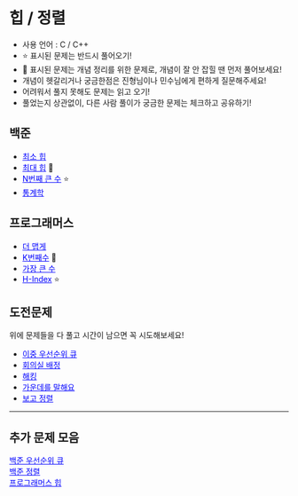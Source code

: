 # 힙 / 정렬

- 사용 언어 : C / C++
- ⭐ 표시된 문제는 반드시 풀어오기!
- 📘 표시된 문제는 개념 정리를 위한 문제로, 개념이 잘 안 잡힐 땐 먼저 풀어보세요!
- 개념이 헷갈리거나 궁금한점은 진형님이나 민수님에게 편하게 질문해주세요!
- 어려워서 풀지 못해도 문제는 읽고 오기!
- 풀었는지 상관없이, 다른 사람 풀이가 궁금한 문제는 체크하고 공유하기!

## 백준

- <a href="https://www.acmicpc.net/problem/1927" style="color: blue;">최소 힙</a>
- <a href="https://www.acmicpc.net/problem/11279" style="color: blue;">최대 힙</a> 📘
- <a href="https://www.acmicpc.net/problem/2075" style="color: blue;">N번째 큰 수</a> ⭐
- <a href="https://www.acmicpc.net/problem/2108" style="color: blue;">통계학</a>

## 프로그래머스

- <a href="https://school.programmers.co.kr/learn/courses/30/lessons/42626" style="color: blue;">더 맵게</a>
- <a href="https://school.programmers.co.kr/learn/courses/30/lessons/42748#" style="color: blue;">K번째수</a> 📘
- <a href="https://school.programmers.co.kr/learn/courses/30/lessons/42746" style="color: blue;">가장 큰 수</a> 
- <a href="https://school.programmers.co.kr/learn/courses/30/lessons/42747" style="color: blue;">H-Index</a> ⭐

## 도전문제
위에 문제들을 다 풀고 시간이 남으면 꼭 시도해보세요!

- <a href="https://www.acmicpc.net/problem/7662" style="color: blue;">이중 우선순위 큐</a>
- <a href="https://www.acmicpc.net/problem/1931" style="color: blue;">회의실 배정</a>
- <a href="https://www.acmicpc.net/problem/28283" style="color: blue;">해킹</a>
- <a href="https://www.acmicpc.net/problem/1655" style="color: blue;">가운데를 말해요</a>
- <a href="https://www.acmicpc.net/problem/18192" style="color: blue;">보고 정렬</a>

---

## 추가 문제 모음

<a href="https://www.acmicpc.net/problemset?sort=ac_desc&algo=59&algo_if=and" style="color: blue;">백준 우선순위 큐</a><br>
<a href="https://www.acmicpc.net/problemset?sort=ac_desc&algo=97" style="color: blue;">백준 정렬</a><br>
<a href="https://school.programmers.co.kr/learn/courses/30/parts/12117" style="color: blue;">프로그래머스 힙</a><br>
